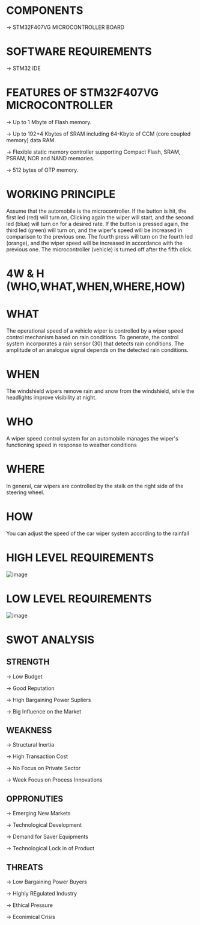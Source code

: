 # COMPONENTS
-> STM32F407VG MICROCONTROLLER BOARD


# SOFTWARE REQUIREMENTS
-> STM32 IDE

# FEATURES OF STM32F407VG MICROCONTROLLER
-> Up to 1 Mbyte of Flash memory.

-> Up to 192+4 Kbytes of SRAM including 64-Kbyte of CCM (core coupled memory) data RAM.

-> Flexible static memory controller supporting Compact Flash, SRAM, PSRAM, NOR and NAND memories.

-> 512 bytes of OTP memory.

# WORKING PRINCIPLE
Assume that the automobile is the microcontroller. If the button is hit, the first led (red) will turn on, Clicking again the wiper will start, and the second led (blue) will turn on for a desired rate. If the button is pressed again, the third led (green) will turn on, and the wiper's speed will be increased in comparison to the previous one. The fourth press will turn on the fourth led (orange), and the wiper speed will be increased in accordance with the previous one. The microcontroller (vehicle) is turned off after the fifth click.

# 4W & H (WHO,WHAT,WHEN,WHERE,HOW)

# WHAT
The operational speed of a vehicle wiper is controlled by a wiper speed control mechanism based on rain conditions. To generate, the control system incorporates a rain sensor (30) that detects rain conditions. The amplitude of an analogue signal depends on the detected rain conditions. 

# WHEN
The windshield wipers remove rain and snow from the windshield, while the headlights improve visibility at night.

# WHO
A wiper speed control system for an automobile manages the wiper's functioning speed in response to weather conditions

# WHERE
In general, car wipers are controlled by the stalk on the right side of the steering wheel.

# HOW
You can adjust the speed of the car wiper system according to the rainfall

# HIGH LEVEL REQUIREMENTS
![image](https://user-images.githubusercontent.com/80596756/168078402-da8d0884-3a8d-40dd-97bb-3897d5284875.png)

# LOW LEVEL REQUIREMENTS
![image](https://user-images.githubusercontent.com/80596756/168078554-2324aee6-1714-47cf-8bb9-c28e7318267e.png)

# SWOT ANALYSIS

## STRENGTH
-> Low Budget

-> Good Reputation

-> High Bargaining Power Supliers

-> Big Influence on the Market

## WEAKNESS
-> Structural Inertia

-> High Transaction Cost

-> No Focus on Private Sector

-> Week Focus on Process Innovations

## OPPRONUTIES
-> Emerging New Markets

-> Technological Development

-> Demand for Saver Equipments

-> Technological Lock in of Product

## THREATS
-> Low Bargaining Power Buyers

-> Highly REgulated Industry

-> Ethical Pressure

-> Econimical Crisis

